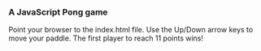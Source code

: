 ### A JavaScript Pong game

Point your browser to the index.html file. Use the Up/Down arrow keys to move
your paddle. The first player to reach 11 points wins!
